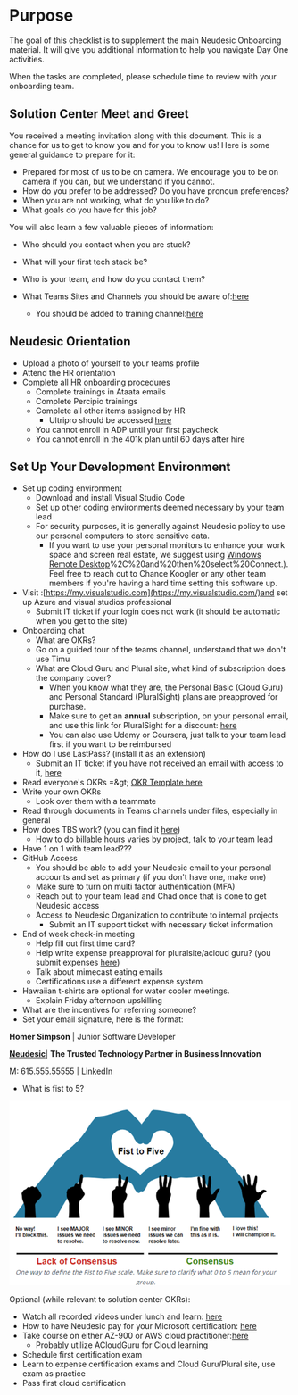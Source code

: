 # Purpose

The goal of this checklist is to supplement the main Neudesic Onboarding material. It will give you additional information to help you navigate Day One activities.

When the tasks are completed, please schedule time to review with your onboarding team.

## Solution Center Meet and Greet

You received a meeting invitation along with this document. This is a chance for us to get to know you and for you to know us! Here is some general guidance to prepare for it:

- Prepared for most of us to be on camera. We encourage you to be on camera if you can, but we understand if you cannot.
- How do you prefer to be addressed? Do you have pronoun preferences?
- When you are not working, what do you like to do?
- What goals do you have for this job?

You will also learn a few valuable pieces of information:

- Who should you contact when you are stuck?
- What will your first tech stack be?
- Who is your team, and how do you contact them?
- What Teams Sites and Channels you should be aware of:[here](https://teams.microsoft.com/l/team/19%3A5c6792bf32d04aae8188b4d0a03504d8%40thread.tacv2/conversations?groupId=3b980522-0ccb-488d-9eef-cb17b8e37dba&tenantId=687f51c3-0c5d-4905-84f8-97c683a5b9d1)

  - You should be added to training channel:[here](https://teams.microsoft.com/l/team/19%3A1de4503dc1e048d8a8b6872d0c201a68%40thread.skype/conversations?groupId=bb3c8b24-db95-4497-97eb-6708f6b5cccd&tenantId=687f51c3-0c5d-4905-84f8-97c683a5b9d1)

## Neudesic Orientation

- Upload a photo of yourself to your teams profile
- Attend the HR orientation
- Complete all HR onboarding procedures
  - Complete trainings in Ataata emails
  - Complete Percipio trainings
  - Complete all other items assigned by HR
    - Ultripro should be accessed [here](https://neudesic.ultipro.com/)
  - You cannot enroll in ADP until your first paycheck
  - You cannot enroll in the 401k plan until 60 days after hire

## Set Up Your Development Environment

- Set up coding environment
  - Download and install Visual Studio Code
  - Set up other coding environments deemed necessary by your team lead
  - For security purposes, it is generally against Neudesic policy to use our personal computers to store sensitive data.
    - If you want to use your personal monitors to enhance your work space and screen real estate, we suggest using [Windows Remote Desktop](https://support.microsoft.com/en-us/windows/how-to-use-remote-desktop-5fe128d5-8fb1-7a23-3b8a-41e636865e8c#:~:text=Use%20Remote%20Desktop%20to%20connect,)%2C%20and%20then%20select%20Connect.). Feel free to reach out to Chance Koogler or any other team members if you're having a hard time setting this software up.
- Visit :[https://my.visualstudio.com](https://my.visualstudio.com/)and set up Azure and visual studios professional
  - Submit IT ticket if your login does not work (it should be automatic when you get to the site)
- Onboarding chat
  - What are OKRs?
  - Go on a guided tour of the teams channel, understand that we don't use Timu
  - What are Cloud Guru and Plural site, what kind of subscription does the company cover?
    - When you know what they are, the Personal Basic (Cloud Guru) and Personal Standard (PluralSight) plans are preapproved for purchase.
    - Make sure to get an **annual** subscription, on your personal email, and use this link for PluralSight for a discount: [here](https://learn.pluralsight.com/campaigns/referral?aid=7010a000001xAKUAA2&utm_source=individual&utm_medium=digital_referral_program&rsProgram%3Db2b%26rsCode=CODE3226241&rsShareMedium=DIRECT&rsEngagementMedium=EMBED&_saasquatch=eyJhcHAucmVmZXJyYWxzYWFzcXVhdGNoLmNvbSI6eyJhOHA2d2tqYXd4cGppX0NPREUiOnsiY29kZXMiOnsiY2xhc3NpYyI6IkNPREUzMjI2MjQxIn0sImxpbmtzIjp7ImNsYXNzaWMiOiJodHRwOi8vcmVmZXJyYWwucGx1cmFsc2lnaHQuY29tL21RbHVqSUcifX19fQ)
    - You can also use Udemy or Coursera, just talk to your team lead first if you want to be reimbursed
- How do I use LastPass? (install it as an extension)
  - Submit an IT ticket if you have not received an email with access to it, [here](https://support.neudesic.com/)
- Read everyone's OKRs =\&gt; [OKR Template here](https://teams.microsoft.com/l/file/C31FDE2E-B0A3-4DEA-9FD6-6F09AF36D1BF?tenantId=687f51c3-0c5d-4905-84f8-97c683a5b9d1&fileType=docx&objectUrl=https%3A%2F%2Fneudesic.sharepoint.com%2Fsites%2FColumbusSolutionCenter%2FShared%20Documents%2FOKRs%2FResources%2FOKR%20Template.docx&baseUrl=https%3A%2F%2Fneudesic.sharepoint.com%2Fsites%2FColumbusSolutionCenter&serviceName=teams&threadId=19:cc75268393d24db9876933383fb01d5f@thread.tacv2&groupId=3b980522-0ccb-488d-9eef-cb17b8e37dba)
- Write your own OKRs
  - Look over them with a teammate
- Read through documents in Teams channels under files, especially in general
- How does TBS work? (you can find it [here](https://employees.neudesic.com/apps/))
  - How to do billable hours varies by project, talk to your team lead
- Have 1 on 1 with team lead???
- GitHub Access
  - You should be able to add your Neudesic email to your personal accounts and set as primary (if you don't have one, make one)
  - Make sure to turn on multi factor authentication (MFA)
  - Reach out to your team lead and Chad once that is done to get Neudesic access
  - Access to Neudesic Organization to contribute to internal projects
    - Submit an IT support ticket with necessary ticket information
- End of week check-in meeting
  - Help fill out first time card?
  - Help write expense preapproval for pluralsite/acloud guru? (you submit expenses [here](https://employees.neudesic.com/apps/))
  - Talk about mimecast eating emails
  - Certifications use a different expense system
- Hawaiian t-shirts are optional for water cooler meetings.
  - Explain Friday afternoon upskilling
- What are the incentives for referring someone?
- Set your email signature, here is the format:

**Homer Simpson** | Junior Software Developer

[**Neudesic**](http://www.neudesic.com/)| **The Trusted Technology Partner in Business Innovation**

M: 615.555.55555 | [LinkedIn](https://www.linkedin.com/in/homer-simpson)

- What is fist to 5?

![Fist to Five](/images/fist-to-five.png)

Optional (while relevant to solution center OKRs):

- Watch all recorded videos under lunch and learn: [here](https://neudesic.sharepoint.com/sites/ColumbusSolutionCenter/Shared%20Documents/Forms/AllItems.aspx?FolderCTID=0x0120009EAB70F532DDF948883EFE0D084707C6&viewid=6c3666f1%2Da2ca%2D4a25%2Daae2%2D9f549238ff10&id=%2Fsites%2FColumbusSolutionCenter%2FShared%20Documents%2FLearning%2FLunch%20N%20Learn%20Recordings)
- How to have Neudesic pay for your Microsoft certification: [here](https://teams.microsoft.com/l/file/61C54021-0C8A-45F1-A97B-365D4DEE9A17?tenantId=687f51c3-0c5d-4905-84f8-97c683a5b9d1&fileType=docx&objectUrl=https%3A%2F%2Fneudesic.sharepoint.com%2Fsites%2FColumbusSolutionCenter%2FShared%20Documents%2FLearning%2FCertification%20resources%2FHow%20to%20get%20coupons%20for%20Microsoft%20certification%20exams.docx&baseUrl=https%3A%2F%2Fneudesic.sharepoint.com%2Fsites%2FColumbusSolutionCenter&serviceName=teams&threadId=19:5755d4dd9999489db8a215165ef90f08@thread.tacv2&groupId=3b980522-0ccb-488d-9eef-cb17b8e37dba)
- Take course on either AZ-900 or AWS cloud practitioner:[here](https://neudesic.sharepoint.com/sites/ColumbusSolutionCenter/Shared%20Documents/Forms/AllItems.aspx?RootFolder=%2Fsites%2FColumbusSolutionCenter%2FShared%20Documents%2FLearning%2FCertification%20recourses&FolderCTID=0x0120009EAB70F532DDF948883EFE0D084707C6)
  - Probably utilize ACloudGuru for Cloud learning
- Schedule first certification exam
- Learn to expense certification exams and Cloud Guru/Plural site, use exam as practice
- Pass first cloud certification
